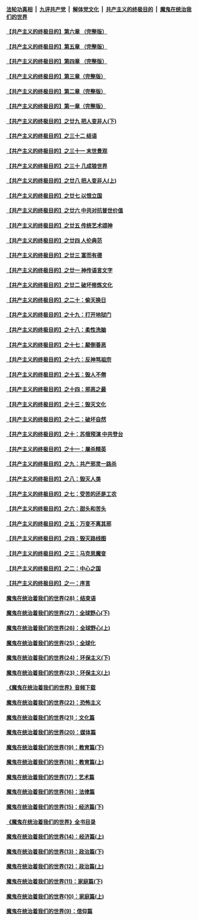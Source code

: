 ####  [法轮功真相](../../../../basic/blob/master/README.md?t=02231552) &nbsp;|&nbsp; [九评共产党](../../../../9ping.md/blob/master/README.md?t=02231552) &nbsp;|&nbsp; [解体党文化](../../../../jtdwh.md/blob/master/README.md?t=02231552)  &nbsp;|&nbsp; [共产主义的终极目的](../../../../gczydzjmd.md/blob/master/README.md?t=02231552) &nbsp;|&nbsp; [魔鬼在统治我们的世界](../../../../mgztzwmdsj.md/blob/master/README.md?t=02231552) 

#### [【共产主义的终极目的】第六章 （完整版）](../pages/nsc422/n11428913.md?t=02231552) 

#### [【共产主义的终极目的】第五章 （完整版）](../pages/nsc422/n11428912.md?t=02231552) 

#### [【共产主义的终极目的】第四章 （完整版）](../pages/nsc422/n11428907.md?t=02231552) 

#### [【共产主义的终极目的】第三章（完整版）](../pages/nsc422/n11428848.md?t=02231552) 

#### [【共产主义的终极目的】第二章（完整版）](../pages/nsc422/n11428831.md?t=02231552) 

#### [【共产主义的终极目的】第一章（完整版）](../pages/nsc422/n11417651.md?t=02231552) 

#### [【共产主义的终极目的】之廿九 把人变非人(下)](../pages/nsc422/n11344140.md?t=02231552) 

#### [【共产主义的终极目的】之三十二 结语](../pages/nsc422/n11360535.md?t=02231552) 

#### [【共产主义的终极目的】之三十一 末世景观](../pages/nsc422/n11351129.md?t=02231552) 

#### [【共产主义的终极目的】之三十 几成狼世界](../pages/nsc422/n11348280.md?t=02231552) 

#### [【共产主义的终极目的】之廿八 把人变非人(上)](../pages/nsc422/n11340492.md?t=02231552) 

#### [【共产主义的终极目的】之廿七 以恨立国](../pages/nsc422/n11336944.md?t=02231552) 

#### [【共产主义的终极目的】之廿六 中共对抗普世价值](../pages/nsc422/n11324785.md?t=02231552) 

#### [【共产主义的终极目的】之廿五 传统艺术颂神](../pages/nsc422/n11296396.md?t=02231552) 

#### [【共产主义的终极目的】之廿四 人伦典范](../pages/nsc422/n11296397.md?t=02231552) 

#### [【共产主义的终极目的】之廿三 富而有德](../pages/nsc422/n11283598.md?t=02231552) 

#### [【共产主义的终极目的】之廿一 神传语言文字](../pages/nsc422/n11263265.md?t=02231552) 

#### [【共产主义的终极目的】之廿二 破坏修炼文化](../pages/nsc422/n11245728.md?t=02231552) 

#### [【共产主义的终极目的】之二十：偷天换日](../pages/nsc422/n11238846.md?t=02231552) 

#### [【共产主义的终极目的】之十九：打开地狱门](../pages/nsc422/n11206376.md?t=02231552) 

#### [【共产主义的终极目的】之十八：柔性洗脑](../pages/nsc422/n11199994.md?t=02231552) 

#### [【共产主义的终极目的】之十七：颠倒善恶](../pages/nsc422/n11179782.md?t=02231552) 

#### [【共产主义的终极目的】之十六：反神骂祖宗](../pages/nsc422/n11166798.md?t=02231552) 

#### [【共产主义的终极目的】之十五：毁人不倦](../pages/nsc422/n11166792.md?t=02231552) 

#### [【共产主义的终极目的】之十四：邪恶之最](../pages/nsc422/n11150249.md?t=02231552) 

#### [【共产主义的终极目的】之十三：毁灭文化](../pages/nsc422/n11135227.md?t=02231552) 

#### [【共产主义的终极目的】之十二：破坏自然](../pages/nsc422/n11135214.md?t=02231552) 

#### [【共产主义的终极目的】之十：苏俄预演 中共登台](../pages/nsc422/n11118424.md?t=02231552) 

#### [【共产主义的终极目的】之十一：屠杀精英](../pages/nsc422/n11118442.md?t=02231552) 

#### [【共产主义的终极目的】之九：共产邪灵一路杀](../pages/nsc422/n11114139.md?t=02231552) 

#### [【共产主义的终极目的】之八：毁灭人类](../pages/nsc422/n11108503.md?t=02231552) 

#### [【共产主义的终极目的】之七：受苦的还是工农](../pages/nsc422/n11101809.md?t=02231552) 

#### [【共产主义的终极目的】之六：甜头和苦头](../pages/nsc422/n11096971.md?t=02231552) 

#### [【共产主义的终极目的】之五：万变不离其邪](../pages/nsc422/n11091285.md?t=02231552) 

#### [【共产主义的终极目的】之四：毁灭路线图](../pages/nsc422/n11086284.md?t=02231552) 

#### [【共产主义的终极目的】之三：马克思魔变](../pages/nsc422/n11061941.md?t=02231552) 

#### [【共产主义的终极目的】之二：中心之国](../pages/nsc422/n11047728.md?t=02231552) 

#### [【共产主义的终极目的】之一：序言](../pages/nsc422/n11086077.md?t=02231552) 

#### [魔鬼在统治着我们的世界(28)：结束语](../pages/nsc422/n10936246.md?t=02231552) 

#### [魔鬼在统治着我们的世界(27)：全球野心(下)](../pages/nsc422/n10928319.md?t=02231552) 

#### [魔鬼在统治着我们的世界(26)：全球野心(上)](../pages/nsc422/n10900318.md?t=02231552) 

#### [魔鬼在统治着我们的世界(25)：全球化](../pages/nsc422/n10788205.md?t=02231552) 

#### [魔鬼在统治着我们的世界(24)：环保主义(下)](../pages/nsc422/n10695307.md?t=02231552) 

#### [魔鬼在统治着我们的世界(23)：环保主义(上)](../pages/nsc422/n10688613.md?t=02231552) 

#### [《魔鬼在统治着我们的世界》音频下载](../pages/nsc422/n10635553.md?t=02231552) 

#### [魔鬼在统治着我们的世界(22)：恐怖主义](../pages/nsc422/n10614727.md?t=02231552) 

#### [魔鬼在统治着我们的世界(21)：文化篇](../pages/nsc422/n10597706.md?t=02231552) 

#### [魔鬼在统治着我们的世界(20)：媒体篇](../pages/nsc422/n10586579.md?t=02231552) 

#### [魔鬼在统治着我们的世界(19)：教育篇(下)](../pages/nsc422/n10564808.md?t=02231552) 

#### [魔鬼在统治着我们的世界(18)：教育篇(上)](../pages/nsc422/n10526970.md?t=02231552) 

#### [魔鬼在统治着我们的世界(17)：艺术篇](../pages/nsc422/n10499093.md?t=02231552) 

#### [魔鬼在统治着我们的世界(16)：法律篇](../pages/nsc422/n10485969.md?t=02231552) 

#### [魔鬼在统治着我们的世界(15)：经济篇(下)](../pages/nsc422/n10469975.md?t=02231552) 

#### [《魔鬼在统治着我们的世界》全书目录](../pages/nsc422/n10464261.md?t=02231552) 

#### [魔鬼在统治着我们的世界(14)：经济篇(上)](../pages/nsc422/n10457370.md?t=02231552) 

#### [魔鬼在统治着我们的世界(13)：政治篇(下)](../pages/nsc422/n10448270.md?t=02231552) 

#### [魔鬼在统治着我们的世界(12)：政治篇(上)](../pages/nsc422/n10444576.md?t=02231552) 

#### [魔鬼在统治着我们的世界(11)：家庭篇(下)](../pages/nsc422/n10440961.md?t=02231552) 

#### [魔鬼在统治着我们的世界(10)：家庭篇(上)](../pages/nsc422/n10435448.md?t=02231552) 

#### [魔鬼在统治着我们的世界(9)：信仰篇](../pages/nsc422/n10432159.md?t=02231552) 

